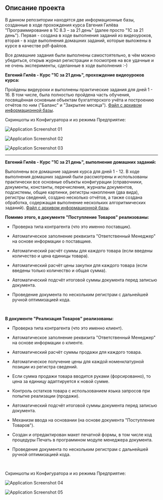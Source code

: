 ## Описание проекта

В данном репозитории находятся две информационные базы, созданные в ходе прохождения курса Евгения Гилёва "Программирование в 1С 8.3 – за 21 день" (далее просто "1С за 21 день"). Первая - создана в ходе выполнения заданий из видеоуроков, вторая - в ходе выполнения домашних заданий, которые выложены в курсе в качестве pdf-файлов.

Все домашние задания были выполнены самостоятельно, в чём можно убедиться, открыв журнал регистрации и посмотрев на все удачные и не очень эксперименты, сделанные в ходе выполнения :-)

**Евгений Гилёв - Курс "1С за 21 день", прохождение видеоуроков курса:**

Пройдены видеуроки и выполнены практические задания для дней 1 - 16. В том числе, была полностью пройдена часть обучения, посвящённая основным объектам бухгалтерского учёта и построению отчётов по ним ("Баланс" и "Закрытие месяца"). [Файл с архивом информационной базы](https://github.com/sudomango/1C-Infobase-21-Days-Course/blob/main/1C_Gilev_Base_Original.zip).

Скриншоты из Конфигуратора и из режима Предприятие:

![Application Screenshot 01](https://github.com/sudomango/1C-Infobase-21-Days-Course/blob/main/Application%20Screenshots/Application%20Screenshot%2001.jpg)

![Application Screenshot 02](https://github.com/sudomango/1C-Infobase-21-Days-Course/blob/main/Application%20Screenshots/Application%20Screenshot%2002.jpg)

![Application Screenshot 03](https://github.com/sudomango/1C-Infobase-21-Days-Course/blob/main/Application%20Screenshots/Application%20Screenshot%2003.jpg)

<hr>

**Евгений Гилёв - Курс "1С за 21 день", выполнение домашних заданий:**

Выполнены все домашние задания курса для дней 1 - 12. В ходе выполнения домашних заданий были рассмотрены и использованы практически все основные объекты конфигурации (справочники, документы, константы, перечисления, журналы документов, подсистемы, общие картинки, регистры накопления (два вида), регистры сведений, создано несколько отчётов, а также создана обработка, содержащая выполнение нескольких алгоритмических заданий). [Файл с архивом информационной базы](https://github.com/sudomango/1C-Infobase-21-Days-Course/blob/main/1C_Gilev_Base_Homework.zip).

**Помимо этого, в документе "Поступление Товаров" реализованы:**

* Проверка типа контрагента (что это именно поставщик).

* Автоматическое заполнение реквизита "Ответственный Менеджер" на основе информации о поставщике.

* Автоматический расчёт суммы для каждого товара (если введены количество и цена единицы товара).

* Автоматический расчёт цены закупки для каждого товара (если введены только количество и общая сумма).

* Автоматический подсчёт итоговой суммы документа перед записью документа.

* Проведение документа по нескольким регистрам с дальнейшей ручной оптимизацией кода.

<br>

**В документе "Реализация Товаров" реализованы:**

* Проверка типа контрагента (что это именно клиент).

* Автоматическое заполнение реквизита "Ответственный Менеджер" на основе информации о клиенте.

* Автоматический расчёт суммы продажи для каждого товара.

* Автоматическое получение цены для каждой номенклатурной позиции из регистра сведений.

* Если сумма продажи товара вводится руками (форсированно), то цена за единицу адаптируется к новой сумме.

* Контроль остатков товара с использованием языка запросов при попытке реализации (продажи).

* Автоматический подсчёт итоговой суммы документа перед записью документа.

* Механизм ввода на основании (на основе документа "Поступление Товаров").

* Создан и отредактирован макет печатной формы, в том числе код процедуры Печать в программном модуле менеджера документа.

* Проведение документа по нескольким регистрам с дальнейшей ручной оптимизацией кода.

<br>

Скриншоты из Конфигуратора и из режима Предприятие:

![Application Screenshot 04](https://github.com/sudomango/1C-Infobase-21-Days-Course/blob/main/Application%20Screenshots/Application%20Screenshot%2004.png)

![Application Screenshot 05](https://github.com/sudomango/1C-Infobase-21-Days-Course/blob/main/Application%20Screenshots/Application%20Screenshot%2005.png)
